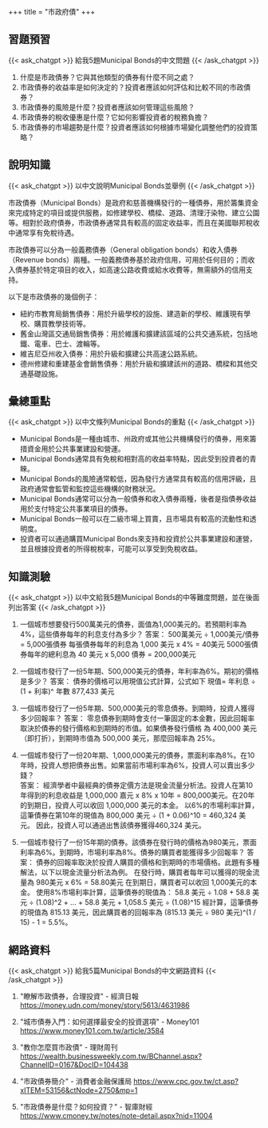+++
title = "市政府債"
+++
## 習題預習
{{< ask_chatgpt >}}
給我5題Municipal Bonds的中文問題
{{< /ask_chatgpt >}}



1. 什麼是市政債券？它與其他類型的債券有什麼不同之處？
2. 市政債券的收益率是如何決定的？投資者應該如何評估和比較不同的市政債券？
3. 市政債券的風險是什麼？投資者應該如何管理這些風險？
4. 市政債券的稅收優惠是什麼？它如何影響投資者的稅務負擔？
5. 市政債券的市場趨勢是什麼？投資者應該如何根據市場變化調整他們的投資策略？   

## 說明知識
{{< ask_chatgpt >}}
以中文說明Municipal Bonds並舉例
{{< /ask_chatgpt >}}



市政債券（Municipal Bonds）是政府和慈善機構發行的一種債券，用於籌集資金來完成特定的項目或提供服務，如修建學校、橋樑、道路、清理汙染物、建立公園等。相對於政府債券，市政債券通常具有較高的固定收益率，而且在美國聯邦稅收中通常享有免稅待遇。

市政債券可以分為一般義務債券（General obligation bonds）和收入債券（Revenue bonds）兩種。一般義務債券基於政府信用，可用於任何目的；而收入債券基於特定項目的收入，如高速公路收費或給水收費等，無需額外的信用支持。

以下是市政債券的幾個例子：

- 紐約市教育局銷售債券：用於升級學校的設施、建造新的學校、維護現有學校、購買教學技術等。
- 舊金山灣區交通局銷售債券：用於維護和擴建該區域的公共交通系統，包括地鐵、電車、巴士、渡輪等。
- 維吉尼亞州收入債券：用於升級和擴建公共高速公路系統。
- 德州修建和重建基金會銷售債券：用於升級和擴建該州的道路、橋樑和其他交通基礎設施。   

## 彙總重點
{{< ask_chatgpt >}}
以中文條列Municipal Bonds的重點
{{< /ask_chatgpt >}}



- Municipal Bonds是一種由城市、州政府或其他公共機構發行的債券，用來籌措資金用於公共事業建設和營運。
- Municipal Bonds通常具有免稅和相對高的收益率特點，因此受到投資者的青睞。
- Municipal Bonds的風險通常較低，因為發行方通常具有較高的信用評級，且政府通常會監管和監控這些機構的財務狀況。
- Municipal Bonds通常可以分為一般債券和收入債券兩種，後者是指債券收益用於支付特定公共事業項目的債券。
- Municipal Bonds一般可以在二級市場上買賣，且市場具有較高的流動性和透明度。
- 投資者可以通過購買Municipal Bonds來支持和投資於公共事業建設和運營，並且根據投資者的所得稅稅率，可能可以享受到免稅收益。   

## 知識測驗
{{< ask_chatgpt >}}
以中文給我5題Municipal Bonds的中等難度問題，並在後面列出答案
{{< /ask_chatgpt >}}



1. 一個城市想要發行500萬美元的債券，面值為1,000美元的。若預期利率為4%，這些債券每年的利息支付為多少？ 
答案： 500萬美元 ÷ 1,000美元/債券 = 5,000張債券
每張債券每年的利息為 1,000 美元 x 4% = 40美元
5000張債券每年的總利息為 40 美元 x 5,000 債券 = 200,000美元

2. 一個城市發行了一份5年期、500,000美元的債券，年利率為6%。期初的價格是多少？ 
答案： 債券的價格可以用現值公式計算，公式如下
現值= 年利息 ÷ (1 + 利率)^ 年數 
877,433 美元

3. 一個城市發行了一份5年期、500,000美元的零息債券。到期時，投資人獲得多少回報率？ 
答案： 零息債券到期時會支付一筆固定的本金數，因此回報率取決於債券的發行價格和到期時的市值。如果債券發行價格 為 400,000 美元（即打折），到期時市值為 500,000 美元，那麼回報率為 25%。 

4. 一個城市發行了一份20年期、1,000,000美元的債券，票面利率為8%。在10年時，投資人想把債券出售。如果當前市場利率為6%，投資人可以賣出多少錢？  
答案： 經濟學者中最經典的債券定價方法是現金流量分析法。投資人在第10年得到的利息收益是 1,000,000 嘉元 x 8% x 10年 = 800,000美元。在20年的到期日，投資人可以收回 1,000,000 美元的本金。
以6%的市場利率計算，這筆債券在第10年的現值為 800,000 美元 ÷ (1 + 0.06)^10 = 460,324 美元。
因此，投資人可以通過出售該債券獲得460,324 美元。

5. 一個城市發行了一份15年期的債券。該債券在發行時的價格為980美元，票面利率為6%。到期時，市場利率為8%。債券的購買者能獲得多少回報率？ 
答案： 債券的回報率取決於投資人購買的價格和到期時的市場價格。此題有多種解法，以下以現金流量分析法為例。
在發行時，購買者每年可以獲得的現金流量為 980美元 x 6% = 58.80美元 
在到期日，購買者可以收回 1,000美元的本金。
使用8%市場利率計算，這筆債券的現值為：
58.8 美元 ÷ 1.08 + 58.8 美元 ÷ (1.08)^2 + … + 58.8 美元 + 1,058.5 美元 ÷ (1.08)^15
經計算，這筆債券的現值為 815.13 美元，因此購買者的回報率為 (815.13 美元 ÷ 980 美元)^(1 / 15) - 1 = 5.5%。   

## 網路資料
{{< ask_chatgpt >}}
給我5篇Municipal Bonds的中文網路資料
{{< /ask_chatgpt >}}



1. "瞭解市政債券，合理投資" - 經濟日報
https://money.udn.com/money/story/5613/4631986

2. "城市債券入門：如何選擇最安全的投資選項" - Money101
https://www.money101.com.tw/article/3584

3. "教你怎麼買市政債" - 理財周刊
https://wealth.businessweekly.com.tw/BChannel.aspx?ChannelID=0167&DocID=104438

4. "市政債券簡介" - 消費者金融保護局
https://www.cpc.gov.tw/ct.asp?xITEM=53156&ctNode=2750&mp=1

5. "市政債券是什麼？如何投資？" - 智庫財經
https://www.cmoney.tw/notes/note-detail.aspx?nid=11004   

